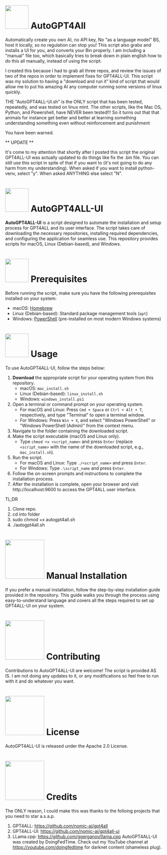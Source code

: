 # <img src="https://images.gamebanana.com/img/ico/sprays/5368ee7322ced.gif" width="75"> AutoGPT4All
Automatically create you own AI, no API key, No "as a language model" BS, host it locally, so no regulation can stop you! This script also grabs and installs a UI for you, and converts your Bin properly.  I am including a "manual" file too, which basically tries to break down in plain english how to do this all manually, instead of using the script. 

I created this because I had to grab all three repos, and review the issues of two of the repos in order to implement fixes for GPT4ALL-UI. This script was my solution to having a "download and run it" kind of script that would allow me to put his amazing AI any computer running some versions of linux quickly. 

THE "AutoGPT4ALL-UI.sh" is the ONLY script that has been tested, repeatedly, and was tested on linux mint. The other scripts, like the Mac OS, Python, and Powershell, have NEVER been tested!!! So it turns out that that animals for instance get better and better at learning something understanding something even without reinforcement and punishment

You have been warned. 

** UPDATE **

It's come to my attention that shortly after I posted this script the original GPT4ALL-UI was actually updated to do things like fix the .bin file. 
You can still use this script in spite of that if you want to (it's not going to do any harm from my understanding). When asked if you want to install python-venv, select "y". When asked ANYTHING else select "N". 


# <img src="https://img1.picmix.com/output/stamp/normal/0/9/7/2/522790_2c559.gif" width="75"> AutoGPT4ALL-UI

**AutoGPT4ALL-UI** is a script designed to automate the installation and setup process for GPT4ALL and its user interface. The script takes care of downloading the necessary repositories, installing required dependencies, and configuring the application for seamless use. This repository provides scripts for macOS, Linux (Debian-based), and Windows.

# <img src="https://shopcolors.archroma.com/Content/Images/loading-circle-with-ball.gif" width="75"> Prerequisites

Before running the script, make sure you have the following prerequisites installed on your system:

- macOS: [Homebrew](https://brew.sh/)
- Linux (Debian-based): Standard package management tools (`apt`)
- Windows: [PowerShell](https://docs.microsoft.com/en-us/powershell/scripting/install/installing-powershell) (pre-installed on most modern Windows systems)

# <img src="https://usagif.com/wp-content/uploads/loading-1.gif" width="75"> Usage

To use AutoGPT4ALL-UI, follow the steps below:

1. **Download** the appropriate script for your operating system from this repository.
    - macOS: `mac_install.sh`
    - Linux (Debian-based): `linux_install.sh`
    - Windows: `windows_install.ps1`
2. Open a terminal or command prompt on your operating system.
    - For macOS and Linux: Press `Cmd + Space` or `Ctrl + Alt + T`, respectively, and type "Terminal" to open a terminal window.
    - For Windows: Press `Win + X`, and select "Windows PowerShell" or "Windows PowerShell (Admin)" from the context menu.
3. Navigate to the folder containing the downloaded script.
4. Make the script executable (macOS and Linux only).
    - Type `chmod +x <script_name>` and press `Enter` (replace `<script_name>` with the name of the downloaded script, e.g., `mac_install.sh`).
5. Run the script.
    - For macOS and Linux: Type `./<script_name>` and press `Enter`.
    - For Windows: Type `.\script_name` and press `Enter`.
6. Follow the on-screen prompts and instructions to complete the installation process.
7. After the installation is complete, open your browser and visit http://localhost:9600 to access the GPT4ALL user interface.

TL;DR
1. Clone repo.
2. cd into folder
3. sudo chmod +x autogpt4all.sh
4. ./autogpt4all.sh

# <img src="https://i.pinimg.com/originals/7e/2a/eb/7e2aeb1567e91bfc2404cecca6aceecd.gif" width="125"> Manual Installation

If you prefer a manual installation, follow the step-by-step installation guide provided in the repository. This guide walks you through the process using easy-to-understand language and covers all the steps required to set up GPT4ALL-UI on your system.

# <img src="https://thumbs.gfycat.com/EnragedHoarseEuropeanfiresalamander-size_restricted.gif" width="125"> Contributing

Contributions to AutoGPT4ALL-UI are welcome! The script is provided AS IS. I am not doing any updates to it, or any modifications so feel free to run with it and do whatever you want. 

# <img src="https://media.giphy.com/media/aFrgqGf8CtBhm/giphy.gif" width="125"> License

AutoGPT4ALL-UI is released under the Apache 2.0 License. 

# <img src="https://media.tenor.com/NRCKemMTCx8AAAAC/hideo-kojima-credits.gif" width="125"> Credits

The ONLY reason, I could make this was thanks to the folloing projects that you need to star a.s.a.p.
1. GPT4ALL: https://github.com/nomic-ai/gpt4all
2. GPT4ALL-UI: https://github.com/nomic-ai/gpt4all-ui
3. LLama.cpp: https://github.com/ggerganov/llama.cpp
AutoGPT4ALL-UI was created by DoingFedTime. 
Check out my YouTube channel at https://youtube.com/doingfedtime for darknet content (shameless plug).

